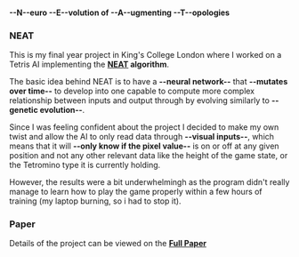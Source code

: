 
#### --N--euro --E--volution of --A--ugmenting --T--opologies


### NEAT
This is my final year project in King's College London where I worked on a Tetris AI implementing the **[NEAT](https://en.wikipedia.org/wiki/Neuroevolution_of_augmenting_topologies) algorithm**. 

The basic idea behind NEAT is to have a **--neural network--** that **--mutates over time--** to develop into one capable to compute more complex relationship between inputs and output through by evolving similarly to **--genetic evolution--**.

Since I was feeling confident about the project I decided to make my own twist and allow the AI to only read data through **--visual inputs--**, which means that it will **--only know if the pixel value--** is on or off at any given position and not any other relevant data like the height of the game state, or the Tetromino type it is currently holding.

However, the results were a bit underwhelmingh as the program didn't really manage to learn how to play the game properly within a few hours of training (my laptop burning, so i had to stop it).

### Paper

Details of the project can be viewed on the [**Full Paper**](./files/6CCS3PRJ_Final_Year0_2cm.pdf)
